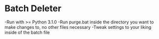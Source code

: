 # Batch Deleter

-Run with >= Python 3.1.0
-Run purge.bat inside the directory you want to make changes to, no other files necessary
-Tweak settings to your liking inside of the batch file
